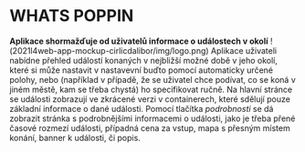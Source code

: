 # WHATS POPPIN
**Aplikace shormažďuje od uživatelů informace o událostech v okolí**
!(2021l4web-app-mockup-cirlicdalibor/img/logo.png)
Aplikace uživateli nabídne přehled událostí konaných v nejbližší možné době v jeho okolí, které si může nastavit v nastavevní buďto pomocí automaticky určené polohy, nebo (například v případě, že se uživatel chce podívat, co se koná v jiném městě, kam se třeba chystá) ho specifikovat ručně. Na hlavní stránce se události zobrazují ve zkrácené verzi v containerech, které sdělují pouze základní informace o dané události. Pomocí tlačítka *podrobnosti* se dá zobrazit stránka s podrobnějšími informacemi o události, jako je třeba přené časové rozmezí události, případná cena za vstup, mapa s přesným místem konání, banner k události, či popis.
